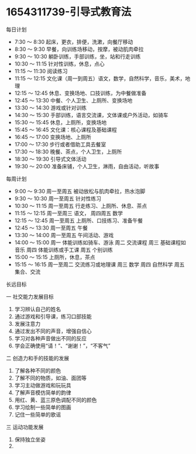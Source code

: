 # 1654311739-引导式教育法

每日计划

- 7:30 ～ 8:30 起床，更衣，排便，洗漱，向餐厅移动
- 8:30 ～ 9:30 早餐，向训练场移动，按摩，被动肌肉牵拉
- 9:30 ～ 10:30 躺卧训练，手部训练，坐，站和行走训练
- 10:30 ～ 11:15 针对性训练，休息，点心
- 11:15 ～ 11:30 阅读练习
- 11:15 ～ 12:15 文化课（周一到周五）语文，数学，自然科学，音乐，美术，地理
- 12:15 ～ 12:45 休息、变换场地、口技训练，为中餐做准备
- 12:45 ～ 13:30 中餐、个人卫生、上厕所、变换场地
- 13:30 ～ 14:30 游戏或针对训练
- 14:30 ～ 15:30 手部训练，语言交流课，文体课或户外活动，如骑车
- 15:30 ～ 15:45 休息，上厕所，变换场地
- 15:45 ～ 16:45 文化课：核心课程及基础课程
- 16:45 ～ 17:00 变换场地、上厕所
- 17:00 ～ 17:30 步行或者借助工具去餐室
- 17:30 ～ 18:30 晚餐、茶点，个人卫生，上厕所
- 18:30 ～ 19:30 引导式文体活动
- 19:30 ～ 20:00 准备床铺，个人卫生，淋雨，自由活动，听故事

每周计划
- 9:00 ～ 9:30 周一至周五 被动放松与肌肉牵拉，热水泡脚
- 9:30 ～ 10:30 周一至周五 针对性练习
- 10:30 ～ 11:15 周一至周五 行走练习、上厕所、休息、茶点
- 11:15 ～ 12:15 周一至周三 语文， 周四周五 数学
- 12:15 ～ 12:45 周一至周五 上厕所、口技练习、准备午餐
- 12:45 ～ 13:30 周一至周五 午餐
- 13:30 ～ 14:00 周一至周五 午间活动、游戏
- 14:00 ～ 15:00 周一 体能训练如骑车、游泳 周二 交流课程 周三 基础课程如音乐 周四 体能训练或手工课 周五 个别训练
- 15:00 ～ 15:15 上厕所，休息，茶点
- 15:15 ～ 16:15 周一至周二 交流练习或地理课 周三 数学 周四 自然科学 周五 集合、交流
  
长远目标

一 社交能力发展目标
1. 学习辨认自己的姓名
2. 通过游戏和引导课，练习口部技能
3. 发展注意力
4. 通过发出不同的声音，增强自信心
5. 学习对各种声音做出不同的反应
6. 学会正确使用“请！”、“谢谢！”，“不客气”
   
二 创造力和手的技能的发展
1. 了解各种不同的颜色
2. 了解不同的物质，如油、面团等
3. 学习主动做游戏和玩玩具
4. 了解声音模仿简单的韵律
5. 用红、黄、蓝三原色调配不同的颜色
6. 学习绘制一些简单的图画
7. 记住一些简单的歌谣

三 运动功能发展
1. 保持独立坐姿
2. 